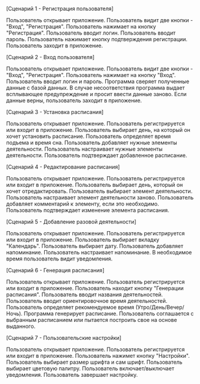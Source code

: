 [Сценарий 1 - Регистрация пользователя]

Пользователь открывает приложение.
Пользователь видит две кнопки - "Вход", "Регистрация".
Пользователь нажимает на кнопку "Регистрация".
Пользователь вводит логин.
Пользователь вводит пароль.
Пользователь нажимает кнопку подтверждения регистрации.
Пользователь заходит в приложение.

[Сценарий 2 - Вход пользователя]

Пользователь открывает приложение.
Пользователь видит две кнопки - "Вход", "Регистрация".
Пользователь нажимает на кнопку "Вход".
Пользователь вводит логин и пароль.
Программа сверяет полученные данные с базой данных.
В случае несоответствия программа выдает всплывающее предупреждение и просит ввести данные заново.
Если данные верны, пользователь заходит в приложение.

[Сценарий 3 - Установка расписания]

Пользователь открывает приложение.
Пользователь регистрируется или входит в приложение.
Пользователь выбирает день, на который он хочет установить расписание.
Пользователь определяет время подъема и время сна.
Пользователь добавляет нужные элементы деятельности.
Пользователь настраивает нужные элементы деятельности.
Пользователь подтверждает добавленное расписание.

[Сценарий 4 - Редактирование расписания]

Пользователь открывает приложение.
Пользователь регистрируется или входит в приложение.
Пользователь выбирает день, который он хочет отредактировать.
Пользователь выбирает элемент деятельности.
Пользователь настраивает элемент деятельности заново.
Пользователь добавляет комментарий к элементу, если это необходимо.
Пользователь подтверждает изменение элемента расписания.

[Сценарий 5 - Добавление разовой деятельности]

Пользователь открывает приложение.
Пользователь регистрируется или входит в приложение.
Пользователь выбирает вкладку "Календарь".
Пользователь выбирает дату.
Пользователь добавляет напоминание.
Пользователь настраивает напоминание.
В необходимое время пользователь видит уведомления.

[Сценарий 6 - Генерация расписания]

Пользователь открывает приложение.
Пользователь регистрируется или входит в приложение.
Пользователь находит кнопку "Генерации расписания".
Пользователь вводит названия деятельностей.
Пользователь вводит ориентировочное время деятельностей.
Пользователь определяет рекомендуемое время (Утро/День/Вечер/Ночь).
Программа генерирует расписание.
Пользователь соглашается с выбранным расписанием или пытается построить свое на основе выданного.

[Сценарий 7 - Пользовательские настройки]

Пользователь открывает приложение.
Пользователь регистрируется или входит в приложение.
Пользователь нажимет кнопку "Настройки".
Пользователь выбирает размер шрифта и сам шрифт.
Пользователь выбирает цветовую палитру.
Пользователь включает/выключает уведомления.
Пользователь завершает настройку.
